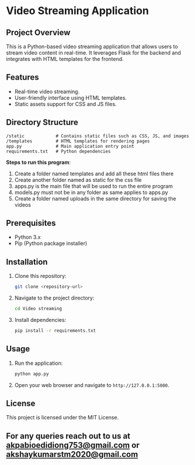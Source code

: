 
# Video Streaming Application

## Project Overview

This is a Python-based video streaming application that allows users to stream video content in real-time. It leverages Flask for the backend and integrates with HTML templates for the frontend.

## Features

- Real-time video streaming.
- User-friendly interface using HTML templates.
- Static assets support for CSS and JS files.

## Directory Structure

```
/static            # Contains static files such as CSS, JS, and images
/templates         # HTML templates for rendering pages
app.py             # Main application entry point
requirements.txt   # Python dependencies
```
**Steps to run this program**:
1. Create a folder named templates and add all these html files there
2. Create another folder named as static for the css file
3. apps.py is the main file that will be used to run the entire program
4. models.py must not be in any folder as same applies to apps.py
5. Create a folder named uploads in the same directory for saving the videos
## Prerequisites

- Python 3.x
- Pip (Python package installer)

## Installation

1. Clone this repository:
   ```bash
   git clone <repository-url>
   ```

2. Navigate to the project directory:
   ```bash
   cd Video streaming
   ```

3. Install dependencies:
   ```bash
   pip install -r requirements.txt
   ```

## Usage

1. Run the application:
   ```bash
   python app.py
   ```

2. Open your web browser and navigate to `http://127.0.0.1:5000`.



## License

This project is licensed under the MIT License.


## For any queries reach out to us at akpabioedidiong753@gmail.com or akshaykumarstm2020@gmail.com
